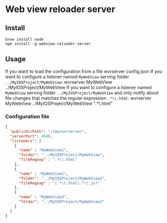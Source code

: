 Web view reloader server
========================

## Install

    brew install node
    npm install -g webview-reloader-server

## Usage

If you want to load the configuration from a file
    wvrserver config.json
If you want to configure a listener named `MyWebView` serving folder `../MyIOSProject/MyWebView`:
    wvrserver MyWebView ../MyIOSProject/MyWebView
If you want to configure a listener named `MyWebView` serving folder `../MyIOSProject/MyWebView` 
and only notify about file changes that matches the regular expression `.*\\.html`:
    wvrserver MyWebView ../MyIOSProject/MyWebView ".*\\.html"
    
### Configuration file

```json
{
  "publicDirPath": "/tmp/wvrserver",
  "serverPort": 4040, 
  "listeners": [
    {
      "name" : "MyWebView1",
      "folder": "../MyIOSProject/MyWebView",
      "fileRegexp" : ".*\\.html" 
    },
    {
      "name" : "MyWebView2",
      "folder": "../MyIOSProject/MyWebView2",
      "fileRegexp" : "(.*\\.html|.*\\.js)" 
    },
    {
      "name" : "MyWebView3",
      "folder": "../MyIOSProject/MyWebView2"
    }
  ]
}
```
